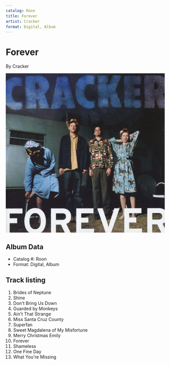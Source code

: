 ```yaml
---
catalog: Roon
title: Forever
artist: Cracker
format: Digital, Album
---
```


# Forever

By Cracker

![](../../assets/albumcovers/Cracker-Forever.png)

## Album Data

- Catalog #: Roon
- Format: Digital, Album


## Track listing


1. Brides of Neptune
2. Shine
3. Don't Bring Us Down
4. Guarded by Monkeys
5. Ain't That Strange
6. Miss Santa Cruz County
7. Superfan
8. Sweet Magdalena of My Misfortune
9. Merry Christmas Emily
10. Forever
11. Shameless
12. One Fine Day
13. What You're Missing

